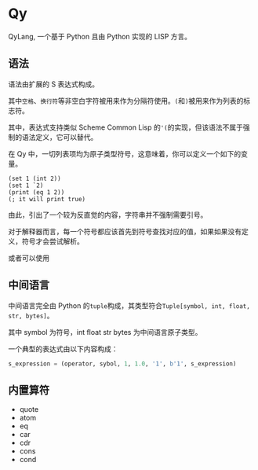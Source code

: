 # Qy

QyLang, 一个基于 Python 且由 Python 实现的 LISP 方言。

## 语法

语法由扩展的 S 表达式构成。

其中`空格`、`换行符`等非空白字符被用来作为分隔符使用。`(`和`)`被用来作为列表的标志符。

其中，表达式支持类似 Scheme Common Lisp 的`'(`的实现，但该语法不属于强制的语法定义，它可以替代。

在 Qy 中，一切列表项均为原子类型符号，这意味着，你可以定义一个如下的变量。

```qy
(set 1 (int 2))
(set 1 `2)
(print (eq 1 2))
(; it will print true)
```

由此，引出了一个较为反直觉的内容，字符串并不强制需要引号。

对于解释器而言，每一个符号都应该首先到符号查找对应的值，如果如果没有定义，符号才会尝试解析。

或者可以使用

## 中间语言

中间语言完全由 Python 的`tuple`构成，其类型符合`Tuple[symbol, int, float, str, bytes]`。

其中 symbol 为符号，int float str bytes 为中间语言原子类型。

一个典型的表达式由以下内容构成：

```python
s_expression = (operator, sybol, 1, 1.0, '1', b'1', s_expression)
```

## 内置算符

- quote
- atom
- eq
- car
- cdr
- cons
- cond
